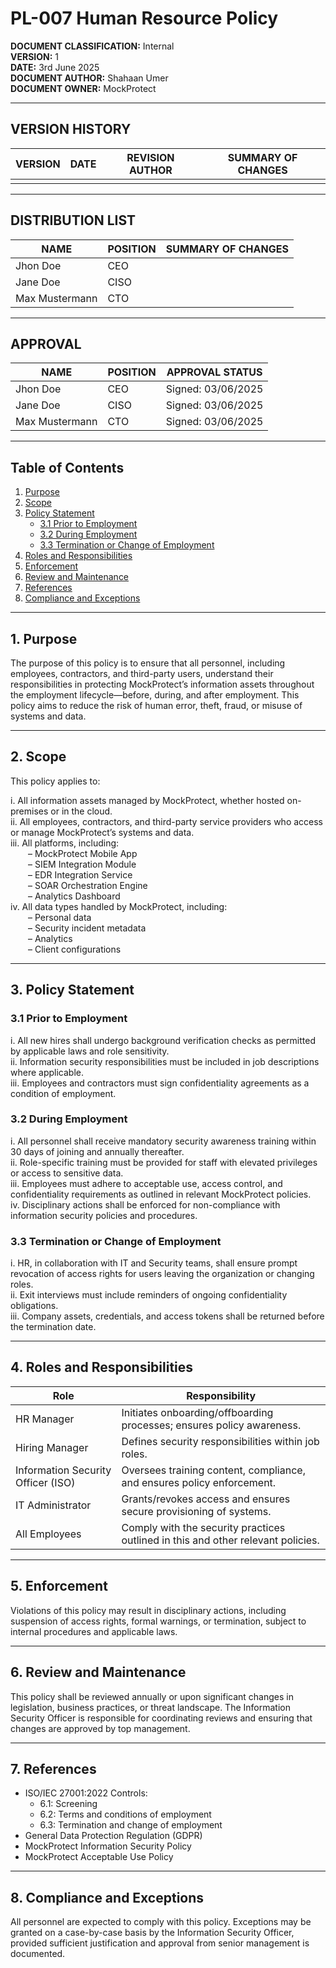 # PL-007 Human Resource Policy

**DOCUMENT CLASSIFICATION:** Internal  
**VERSION:** 1  
**DATE:** 3rd June 2025  
**DOCUMENT AUTHOR:** Shahaan Umer  
**DOCUMENT OWNER:** MockProtect  

---

## VERSION HISTORY

| VERSION | DATE | REVISION AUTHOR | SUMMARY OF CHANGES |
|---------|------|-----------------|--------------------|
|         |      |                 |                    |

---

## DISTRIBUTION LIST

| NAME            | POSITION | SUMMARY OF CHANGES |
|-----------------|----------|--------------------|
| Jhon Doe        | CEO      |                    |
| Jane Doe        | CISO     |                    |
| Max Mustermann  | CTO      |                    |

---

## APPROVAL

| NAME            | POSITION | APPROVAL STATUS         |
|-----------------|----------|------------------------|
| Jhon Doe        | CEO      | Signed: 03/06/2025     |
| Jane Doe        | CISO     | Signed: 03/06/2025     |
| Max Mustermann  | CTO      | Signed: 03/06/2025     |

---

## Table of Contents

1. [Purpose](#1-purpose)  
2. [Scope](#2-scope)  
3. [Policy Statement](#3-policy-statement)  
   - [3.1 Prior to Employment](#31-prior-to-employment)  
   - [3.2 During Employment](#32-during-employment)  
   - [3.3 Termination or Change of Employment](#33-termination-or-change-of-employment)  
4. [Roles and Responsibilities](#4-roles-and-responsibilities)  
5. [Enforcement](#5-enforcement)  
6. [Review and Maintenance](#6-review-and-maintenance)  
7. [References](#7-references)  
8. [Compliance and Exceptions](#8-compliance-and-exceptions)  

---

## 1. Purpose

The purpose of this policy is to ensure that all personnel, including employees, contractors, and third-party users, understand their responsibilities in protecting MockProtect’s information assets throughout the employment lifecycle—before, during, and after employment. This policy aims to reduce the risk of human error, theft, fraud, or misuse of systems and data.

---

## 2. Scope

This policy applies to:

i. All information assets managed by MockProtect, whether hosted on-premises or in the cloud.  
ii. All employees, contractors, and third-party service providers who access or manage MockProtect’s systems and data.  
iii. All platforms, including:  
  – MockProtect Mobile App  
  – SIEM Integration Module  
  – EDR Integration Service  
  – SOAR Orchestration Engine  
  – Analytics Dashboard  
iv. All data types handled by MockProtect, including:  
  – Personal data  
  – Security incident metadata  
  – Analytics  
  – Client configurations  

---

## 3. Policy Statement

### 3.1 Prior to Employment

i. All new hires shall undergo background verification checks as permitted by applicable laws and role sensitivity.  
ii. Information security responsibilities must be included in job descriptions where applicable.  
iii. Employees and contractors must sign confidentiality agreements as a condition of employment.  

### 3.2 During Employment

i. All personnel shall receive mandatory security awareness training within 30 days of joining and annually thereafter.  
ii. Role-specific training must be provided for staff with elevated privileges or access to sensitive data.  
iii. Employees must adhere to acceptable use, access control, and confidentiality requirements as outlined in relevant MockProtect policies.  
iv. Disciplinary actions shall be enforced for non-compliance with information security policies and procedures.  

### 3.3 Termination or Change of Employment

i. HR, in collaboration with IT and Security teams, shall ensure prompt revocation of access rights for users leaving the organization or changing roles.  
ii. Exit interviews must include reminders of ongoing confidentiality obligations.  
iii. Company assets, credentials, and access tokens shall be returned before the termination date.  

---

## 4. Roles and Responsibilities

| Role                     | Responsibility                                                                 |
|-------------------------|-------------------------------------------------------------------------------|
| HR Manager              | Initiates onboarding/offboarding processes; ensures policy awareness.         |
| Hiring Manager          | Defines security responsibilities within job roles.                            |
| Information Security Officer (ISO) | Oversees training content, compliance, and ensures policy enforcement.         |
| IT Administrator       | Grants/revokes access and ensures secure provisioning of systems.              |
| All Employees           | Comply with the security practices outlined in this and other relevant policies. |

---

## 5. Enforcement

Violations of this policy may result in disciplinary actions, including suspension of access rights, formal warnings, or termination, subject to internal procedures and applicable laws.

---

## 6. Review and Maintenance

This policy shall be reviewed annually or upon significant changes in legislation, business practices, or threat landscape. The Information Security Officer is responsible for coordinating reviews and ensuring that changes are approved by top management.

---

## 7. References

- ISO/IEC 27001:2022 Controls:  
  - 6.1: Screening  
  - 6.2: Terms and conditions of employment  
  - 6.3: Termination and change of employment  
- General Data Protection Regulation (GDPR)  
- MockProtect Information Security Policy  
- MockProtect Acceptable Use Policy  

---

## 8. Compliance and Exceptions

All personnel are expected to comply with this policy. Exceptions may be granted on a case-by-case basis by the Information Security Officer, provided sufficient justification and approval from senior management is documented.
